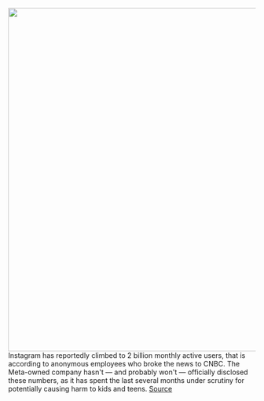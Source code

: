 <img src='https://cdn.vox-cdn.com/thumbor/NBWtSiNOSg40rvuN9CPLq_9HZRs=/0x0:2040x1360/1200x800/filters:focal(857x517:1183x843)/cdn.vox-cdn.com/uploads/chorus_image/image/70273743/acastro_190919_1777_instagram_0003.0.0.jpg' width='700px' /><br/>
Instagram has reportedly climbed to 2 billion monthly active users, that is according to anonymous employees who broke the news to CNBC. The Meta-owned company hasn't — and probably won't — officially disclosed these numbers, as it has spent the last several months under scrutiny for potentially causing harm to kids and teens.
<a href='https://www.theverge.com/2021/12/14/22834571/instagram-2-billion-active-users'> Source <a/>